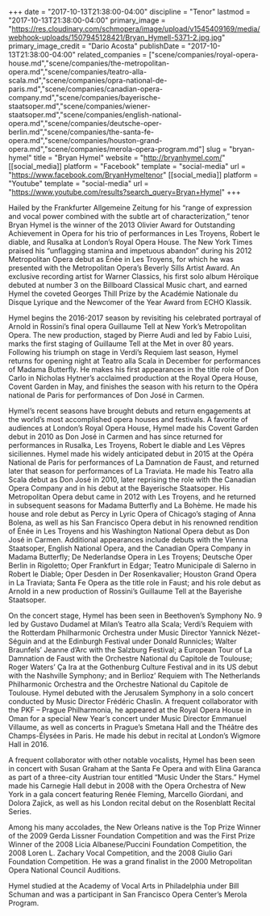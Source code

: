+++
date = "2017-10-13T21:38:00-04:00"
discipline = "Tenor"
lastmod = "2017-10-13T21:38:00-04:00"
primary_image = "https://res.cloudinary.com/schmopera/image/upload/v1545409169/media/webhook-uploads/1507945128421/Bryan_Hymell-5371-2.jpg.jpg"
primary_image_credit = "Dario Acosta"
publishDate = "2017-10-13T21:38:00-04:00"
related_companies = ["scene/companies/royal-opera-house.md","scene/companies/the-metropolitan-opera.md","scene/companies/teatro-alla-scala.md","scene/companies/opra-national-de-paris.md","scene/companies/canadian-opera-company.md","scene/companies/bayerische-staatsoper.md","scene/companies/wiener-staatsoper.md","scene/companies/english-national-opera.md","scene/companies/deutsche-oper-berlin.md","scene/companies/the-santa-fe-opera.md","scene/companies/houston-grand-opera.md","scene/companies/merola-opera-program.md"]
slug = "bryan-hymel"
title = "Bryan Hymel"
website = "http://bryanhymel.com/"
[[social_media]]
platform = "Facebook"
template = "social-media"
url = "https://www.facebook.com/BryanHymeltenor"
[[social_media]]
platform = "Youtube"
template = "social-media"
url = "https://www.youtube.com/results?search_query=Bryan+Hymel"
+++

Hailed by the Frankfurter Allgemeine Zeitung for his “range of expression and vocal power combined with the subtle art of characterization,” tenor Bryan Hymel is the winner of the 2013 Olivier Award for Outstanding Achievement in Opera for his trio of performances in Les Troyens, Robert le diable, and Rusalka at London’s Royal Opera House. The New York Times praised his “unflagging stamina and impetuous abandon” during his 2012 Metropolitan Opera debut as Énée in Les Troyens, for which he was presented with the Metropolitan Opera’s Beverly Sills Artist Award. An exclusive recording artist for Warner Classics, his first solo album Héroïque debuted at number 3 on the Billboard Classical Music chart, and earned Hymel the coveted Georges Thill Prize by the Académie Nationale du Disque Lyrique and the Newcomer of the Year Award from ECHO Klassik.

Hymel begins the 2016-2017 season by revisiting his celebrated portrayal of Arnold in Rossini’s final opera Guillaume Tell at New York’s Metropolitan Opera. The new production, staged by Pierre Audi and led by Fabio Luisi, marks the first staging of Guillaume Tell at the Met in over 80 years. Following his triumph on stage in Verdi’s Requiem last season, Hymel returns for opening night at Teatro alla Scala in December for performances of Madama Butterfly. He makes his first appearances in the title role of Don Carlo in Nicholas Hytner’s acclaimed production at the Royal Opera House, Covent Garden in May, and finishes the season with his return to the Opéra national de Paris for performances of Don José in Carmen.

Hymel’s recent seasons have brought debuts and return engagements at the world’s most accomplished opera houses and festivals. A favorite of audiences at London’s Royal Opera House, Hymel made his Covent Garden debut in 2010 as Don José in Carmen and has since returned for performances in Rusalka, Les Troyens, Robert le diable and Les Vêpres siciliennes. Hymel made his widely anticipated debut in 2015 at the Opéra National de Paris for performances of La Damnation de Faust, and returned later that season for performances of La Traviata. He made his Teatro alla Scala debut as Don José in 2010, later reprising the role with the Canadian Opera Company and in his debut at the Bayerische Staatsoper. His Metropolitan Opera debut came in 2012 with Les Troyens, and he returned in subsequent seasons for Madama Butterfly and La Bohème. He made his house and role debut as Percy in Lyric Opera of Chicago’s staging of Anna Bolena, as well as his San Francisco Opera debut in his renowned rendition of Énée in Les Troyens and his Washington National Opera debut as Don José in Carmen. Additional appearances include debuts with the Vienna Staatsoper, English National Opera, and the Canadian Opera Company in Madama Butterfly; De Nederlandse Opera in Les Troyens; Deutsche Oper Berlin in Rigoletto; Oper Frankfurt in Edgar; Teatro Municipale di Salerno in Robert le Diable; Oper Desden in Der Rosenkavalier; Houston Grand Opera in La Traviata; Santa Fe Opera as the title role in Faust; and his role debut as Arnold in a new production of Rossini’s Guillaume Tell at the Bayerishe Staatsoper.

On the concert stage, Hymel has been seen in Beethoven’s Symphony No. 9 led by Gustavo Dudamel at Milan’s Teatro alla Scala; Verdi’s Requiem with the Rotterdam Philharmonic Orchestra under Music Director Yannick Nézet-Séguin and at the Edinburgh Festival under Donald Runnicles; Walter Braunfels’ Jeanne d’Arc with the Salzburg Festival; a European Tour of La Damnation de Faust with the Orchestre National du Capitole de Toulouse;  Roger Waters’  Ça Ira at the Gothenburg Culture Festival and in its US debut with the Nashville Symphony; and in Berlioz’ Requiem with The Netherlands Philharmonic Orchestra and the Orchestre National du Capitole de Toulouse. Hymel debuted with the Jerusalem Symphony in a solo concert conducted by Music Director Frédéric Chaslin. A frequent collaborator with the PKF – Prague Philharmonia, he appeared at the Royal Opera House in Oman for a special New Year’s concert under Music Director Emmanuel Villaume, as well as concerts in Prague’s Smetana Hall and the Théâtre des Champs-Élysées in Paris. He made his debut in recital at London’s Wigmore Hall in 2016.

A frequent collaborator with other notable vocalists, Hymel has been seen in concert with Susan Graham at the Santa Fe Opera and with Elina Garanca as part of a three-city Austrian tour entitled “Music Under the Stars.” Hymel made his Carnegie Hall debut in 2008 with the Opera Orchestra of New York in a gala concert featuring Renée Fleming, Marcello Giordani, and Dolora Zajick, as well as his London recital debut on the Rosenblatt Recital Series.

Among his many accolades, the New Orleans native is the Top Prize Winner of the 2009 Gerda Lissner Foundation Competition and was the First Prize Winner of the 2008 Licia Albanese/Puccini Foundation Competition, the 2008 Loren L. Zachary Vocal Competition, and the 2008 Giulio Gari Foundation Competition.  He was a grand finalist in the 2000 Metropolitan Opera National Council Auditions.

Hymel studied at the Academy of Vocal Arts in Philadelphia under Bill Schuman and was a participant in San Francisco Opera Center’s Merola Program.
